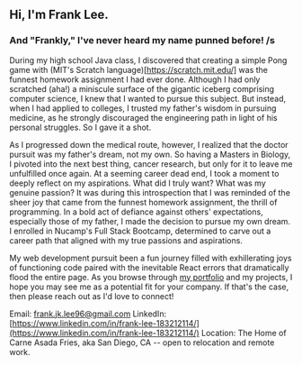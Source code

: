 ## Hi, I'm Frank Lee.
### And "Frankly," I've never heard my name punned before! /s

During my high school Java class, I discovered that creating a simple Pong game with (MIT's Scratch language)[https://scratch.mit.edu/] was the funnest homework assignment I had ever done. Although I had only scratched (aha!) a miniscule surface of the gigantic iceberg comprising computer science, I knew that I wanted to pursue this subject. But instead, when I had applied to colleges, I trusted my father's wisdom in pursuing medicine, as he strongly discouraged the engineering path in light of his personal struggles. So I gave it a shot. 

As I progressed down the medical route, however, I realized that the doctor pursuit was my father's dream, not my own. So having a Masters in Biology, I pivoted into the next best thing, cancer research, but only for it to leave me unfulfilled once again. At a seeming career dead end, I took a moment to deeply reflect on my aspirations. What did I truly want? What was my genuine passion? It was during this introspection that I was reminded of the sheer joy that came from the funnest homework assignment, the thrill of programming. In a bold act of defiance against others' expectations, especially those of my father, I made the decision to pursue my own dream. I enrolled in Nucamp's Full Stack Bootcamp, determined to carve out a career path that aligned with my true passions and aspirations.

My web development pursuit been a fun journey filled with exhillerating joys of functioning code paired with the inevitable React errors that dramatically flood the entire page. As you browse through [my portfolio](https://www.frankleedev.com) and my projects, I hope you may see me as a potential fit for your company. If that's the case, then please reach out as I'd love to connect! 


Email: frank.jk.lee96@gmail.com
LinkedIn: [https://www.linkedin.com/in/frank-lee-183212114/](https://www.linkedin.com/in/frank-lee-183212114/)
Location: The Home of Carne Asada Fries, aka San Diego, CA -- open to relocation and remote work.
